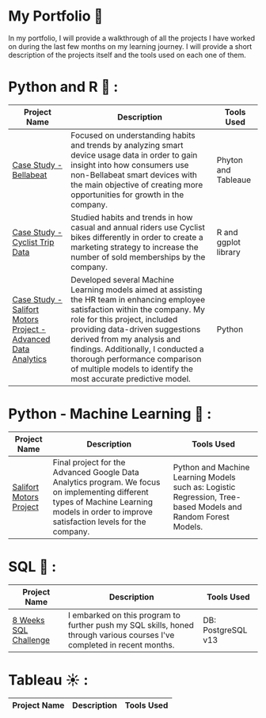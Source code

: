 # My Portfolio :briefcase:

In my portfolio, I will provide a walkthrough of all the projects I have worked on during the last few months on my learning journey. I will provide a short description of the projects itself and the tools used on each one of them. 

# Python and R :book: : 
| Project Name  | Description   | Tools Used    |
| ------------- | ------------- | ------------- |
| [Case Study - Bellabeat](https://www.kaggle.com/code/sebyramirez/case-study-bellabeat)  | Focused on understanding habits and trends by analyzing smart device usage data in order to gain insight into how consumers use non-Bellabeat smart devices with the main objective of creating more opportunities for growth in the company.  | Phyton and Tableaue  |
| [Case Study - Cyclist Trip Data](https://www.kaggle.com/code/sebyramirez/case-study-cyclist-divvy-tripdata) | Studied habits and trends in how casual and annual riders use Cyclist bikes differently in order to create a marketing strategy to increase the number of sold memberships by the company.  | R and ggplot library  |
| [Case Study - Salifort Motors Project - Advanced Data Analytics](https://www.kaggle.com/code/sebyramirez/salifort-motors-project-advanced-data-analytics)|Developed several Machine Learning models aimed at assisting the HR team in enhancing employee satisfaction within the company. My role for this project, included providing data-driven suggestions derived from my analysis and findings. Additionally, I conducted a thorough performance comparison of multiple models to identify the most accurate predictive model. | Python |

# Python - Machine Learning :book: :
| Project Name  | Description   | Tools Used    |
| ------------- | ------------- | ------------- |
| [Salifort Motors Project](https://www.kaggle.com/code/sebyramirez/salifort-motors-project-advanced-data-analytics) | Final project for the Advanced Google Data Analytics program. We focus on implementing different types of Machine Learning models in order to improve satisfaction levels for the company.  | Python and Machine Learning Models such as: Logistic Regression, Tree-based Models and Random Forest Models.   |

# SQL :memo: : 

| Project Name  | Description | Tools Used | 
| ------------- | ----------- | -----------|
| [8 Weeks SQL Challenge](https://github.com/Sebsram/my_portfolio/blob/main/8WeeksChallenge.md)  | I embarked on this program to further push my SQL skills, honed through various courses I've completed in recent months.| DB: PostgreSQL v13|

# Tableau ☀️ : 
| Project Name| Description | Tools Used|
| ----------- | ------------| ----------|



